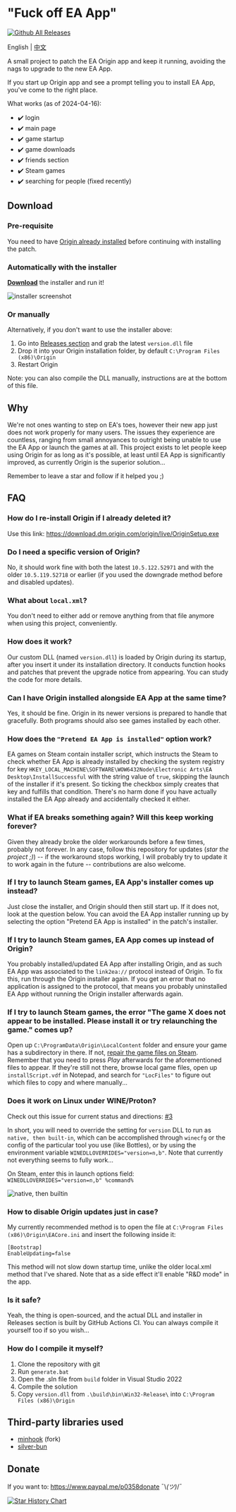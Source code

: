 # "Fuck off EA App"

[![Github All Releases](https://img.shields.io/github/downloads/p0358/Fuck_off_EA_App/total.svg)](https://github.com/p0358/Fuck_off_EA_App/releases)

English | [中文](README_zh-CN.md)

A small project to patch the EA Origin app and keep it running, avoiding the nags to upgrade to the new EA App.

If you start up Origin app and see a prompt telling you to install EA App, you've come to the right place.

What works (as of 2024-04-16):
* ✔️ login
* ✔️ main page
* ✔️ game startup
* ✔️ game downloads
* ✔️ friends section
* ✔️ Steam games
* ✔️ searching for people (fixed recently)

## Download

### Pre-requisite

You need to have [Origin already installed](https://download.dm.origin.com/origin/live/OriginSetup.exe) before continuing with installing the patch.

### Automatically with the installer

**[Download](https://github.com/p0358/Fuck_off_EA_App/releases/download/v3/Fuck_off_EA_App_installer.exe)** the installer and run it!

![installer screenshot](https://github.com/p0358/Fuck_off_EA_App/assets/5182588/1ab48e7b-e160-4248-a59a-31eb25a5b764)

### Or manually

Alternatively, if you don't want to use the installer above:
1. Go into [Releases section](https://github.com/p0358/Fuck_off_EA_App/releases) and grab the latest `version.dll` file
2. Drop it into your Origin installation folder, by default `C:\Program Files (x86)\Origin`
3. Restart Origin

Note: you can also compile the DLL manually, instructions are at the bottom of this file.

## Why

We're not ones wanting to step on EA's toes, however their new app just does not work properly for many users. The issues they experience are countless, ranging from small annoyances to outright being unable to use the EA App or launch the games at all. This project exists to let people keep using Origin for as long as it's possible, at least until EA App is significantly improved, as currently Origin is the superior solution...

Remember to leave a star and follow if it helped you ;)

## FAQ

### How do I re-install Origin if I already deleted it?

Use this link: https://download.dm.origin.com/origin/live/OriginSetup.exe

### Do I need a specific version of Origin?

No, it should work fine with both the latest `10.5.122.52971` and with the older `10.5.119.52718` or earlier (if you used the downgrade method before and disabled updates).

### What about `local.xml`?

You don't need to either add or remove anything from that file anymore when using this project, conveniently.

### How does it work?

Our custom DLL (named `version.dll`) is loaded by Origin during its startup, after you insert it under its installation directory. It conducts function hooks and patches that prevent the upgrade notice from appearing. You can study the code for more details.

### Can I have Origin installed alongside EA App at the same time?

Yes, it should be fine. Origin in its newer versions is prepared to handle that gracefully. Both programs should also see games installed by each other.

### How does the `"Pretend EA App is installed"` option work?

EA games on Steam contain installer script, which instructs the Steam to check whether EA App is already installed by checking the system registry for key `HKEY_LOCAL_MACHINE\SOFTWARE\WOW6432Node\Electronic Arts\EA Desktop\InstallSuccessful` with the string value of `true`, skipping the launch of the installer if it's present. So ticking the checkbox simply creates that key and fulfills that condition. There's no harm done if you have actually installed the EA App already and accidentally checked it either.

### What if EA breaks something again? Will this keep working forever?

Given they already broke the older workarounds before a few times, probably not forever. In any case, follow this repository for updates (*star the project ;)*) -- if the workaround stops working, I will probably try to update it to work again in the future -- contributions are also welcome.

### If I try to launch Steam games, EA App's installer comes up instead?

Just close the installer, and Origin should then still start up. If it does not, look at the question below. You can avoid the EA App installer running up by selecting the option "Pretend EA App is installed" in the patch's installer.

### If I try to launch Steam games, EA App comes up instead of Origin?

You probably installed/updated EA App after installing Origin, and as such EA App was associated to the `link2ea://` protocol instead of Origin. To fix this, run through the Origin installer again. If you get an error that no application is assigned to the protocol, that means you probably uninstalled EA App without running the Origin installer afterwards again.

### If I try to launch Steam games, the error "The game X does not appear to be installed. Please install it or try relaunching the game." comes up?

Open up `C:\ProgramData\Origin\LocalContent` folder and ensure your game has a subdirectory in there. If not, [repair the game files on Steam](https://help.steampowered.com/faqs/view/0C48-FCBD-DA71-93EB). Remember that you need to press *Play* afterwards for the aforementioned files to appear. If they're still not there, browse local game files, open up `installScript.vdf` in Notepad, and search for `"LocFiles"` to figure out which files to copy and where manually...

### Does it work on Linux under WINE/Proton?

Check out this issue for current status and directions: [#3](https://github.com/p0358/Fuck_off_EA_App/issues/3)

In short, you will need to override the setting for `version` DLL to run as `native, then built-in`, which can be accomplished through `winecfg` or the config of the particular tool you use (like Bottles), or by using the environment variable `WINEDLLOVERRIDES="version=n,b"`. Note that currently not everything seems to fully work...

On Steam, enter this in launch options field: `WINEDLLOVERRIDES="version=n,b" %command%`

![native, then builtin](https://github.com/p0358/Fuck_off_EA_App/assets/5182588/7094bd2d-c8f9-4ec8-b841-ef7ff7c3afd6)

### How to disable Origin updates just in case?

My currently recommended method is to open the file at `C:\Program Files (x86)\Origin\EACore.ini` and insert the following inside it:
```
[Bootstrap]
EnableUpdating=false
```
This method will not slow down startup time, unlike the older local.xml method that I've shared. Note that as a side effect it'll enable "R&D mode" in the app.

### Is it safe?

Yeah, the thing is open-sourced, and the actual DLL and installer in Releases section is built by GitHub Actions CI. You can always compile it yourself too if so you wish...

### How do I compile it myself?

1. Clone the repository with git
2. Run `generate.bat`
3. Open the .sln file from `build` folder in Visual Studio 2022
4. Compile the solution
5. Copy `version.dll` from `.\build\bin\Win32-Release\` into `C:\Program Files (x86)\Origin`

## Third-party libraries used

* [minhook](https://github.com/TFORevive/minhook) (fork)
* [silver-bun](https://github.com/IcePixelx/silver-bun)

## Donate

If you want to: https://www.paypal.me/p0358donate ¯\\_(ツ)_/¯

[![Star History Chart](https://api.star-history.com/svg?repos=p0358/Fuck_off_EA_App&type=Date)](https://star-history.com/#p0358/Fuck_off_EA_App&Date)

